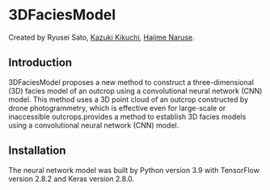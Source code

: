 # 3DFaciesModel

Created by Ryusei Sato, <a href="https://researchmap.jp/k_kikuchi1020" target="_blank">Kazuki Kikuchi</a>, <a href=https://turbidite.secret.jp/>Hajime Naruse</a>.


## Introduction

3DFaciesModel proposes a new method to construct a three-dimensional (3D) facies model of an outcrop using a convolutional neural network (CNN) model. This method uses a 3D point cloud of an outcrop constructed by drone photogrammetry, which is effective even for large-scale or inaccessible outcrops.provides a method to establish 3D facies models using a convolutional neural network (CNN) model.

## Installation

The neural network model was built by Python version 3.9 with TensorFlow version 2.8.2 and Keras version 2.8.0.
